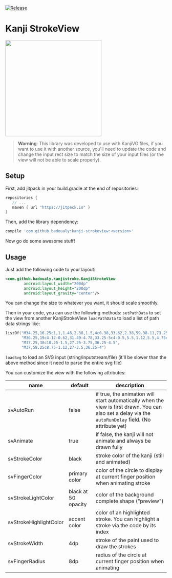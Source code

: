 [![Release](https://jitpack.io/v/badoualy/kanji-strokeview.svg)](https://jitpack.io/#badoualy/kanji-strokeview)

# Kanji StrokeView
<img src="https://github.com/badoualy/kanji-strokeview/blob/master/ART/preview.gif" width="300">

> **Warning**: This library was developed to use with KanjiVG files, if you want to use it with another source, you'll need to update the code and change the input rect size to match the size of your input files (or the view will not be able to scale properly).

Setup
----------------

First, add jitpack in your build.gradle at the end of repositories:
 ```gradle
repositories {
    // ...
    maven { url "https://jitpack.io" }
}
```

Then, add the library dependency:
```gradle
compile 'com.github.badoualy:kanji-strokeview:<version>'
```


Now go do some awesome stuff!

Usage
----------------
Just add the following code to your layout:
```xml
<com.github.badoualy.kanjistroke.KanjiStrokeView
        android:layout_width="200dp"
        android:layout_height="200dp"
        android:layout_gravity="center"/>
```

You can change the size to whatever you want, it should scale smoothly.

Then in your code, you can use the following methods:
`setPathData` to set the view from another KanjiStrokeView
`loadPathData` to load a list of path data strings like:
```kotlin
listOf("M34.25,16.25c1,1,1.48,2.38,1.5,4c0.38,33.62,2.38,59.38-11,73.25",
       "M36.25,19c4.12-0.62,31.49-4.78,33.25-5c4-0.5,5.5,1.12,5.5,4.75c0,2.76-0.5,49.25-0.5,69.5c0,13-6.25,4-8.75,1.75",
       "M37.25,38c10.25-1.5,27.25-3.75,36.25-4.5",
       "M37,58.25c8.75-1.12,27-3.5,36.25-4")
```
`loadSvg` to load an SVG input (string/inputstream/file) (it'll be slower than the above method since it need to parse the entire svg file)

You can customize the view with the following attributes:

| name                   | default | description |
|------------------------|---------|-------------|
| svAutoRun              | false   | if true, the animation will start automatically when the view is first drawn. You can also set a delay via the `autoRunDelay` field. (No attribute yet) |
| svAnimate              | true    | if false, the kanji will not animate and always be drawn fully
| svStrokeColor          | black   | stroke color of the kanji (still and animated)
| svFingerColor          | primary color | color of the circle to display at current finger position when animating stroke
| svStrokeLightColor     | black at 50 opacity | color of the background complete shape ("preview")
| svStrokeHighlightColor | accent color | color of an highlighted stroke. You can highlight a stroke via the code by its index
| svStrokeWidth          | 4dp | stroke of the paint used to draw the strokes
| svFingerRadius         | 8dp | radius of the circle at current finger position when animating
